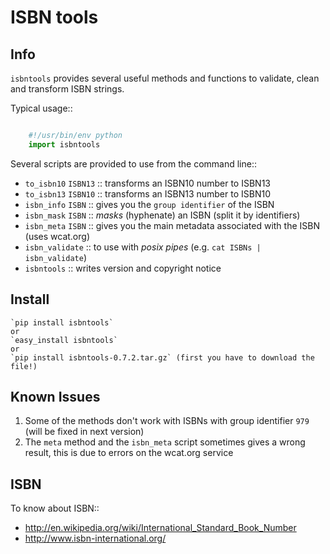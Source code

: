ISBN tools
==========

Info
----

`isbntools` provides several useful methods and functions 
to validate, clean and transform ISBN strings.

Typical usage::

```python

    #!/usr/bin/env python
    import isbntools
```

Several scripts are provided to use from the command line::

* `to_isbn10` `ISBN13` :: transforms an ISBN10 number to ISBN13
* `to_isbn13` `ISBN10` :: transforms an ISBN13 number to ISBN10
* `isbn_info` `ISBN`   :: gives you the `group identifier` of the ISBN
* `isbn_mask` `ISBN`   :: *masks* (hyphenate) an ISBN (split it by identifiers)
* `isbn_meta` `ISBN`   :: gives you the main metadata associated with the ISBN (uses wcat.org)
* `isbn_validate`      :: to use with *posix pipes* (e.g. `cat ISBNs | isbn_validate`)
* `isbntools`          :: writes version and copyright notice


Install
-------

```
`pip install isbntools`
or
`easy_install isbntools`
or
`pip install isbntools-0.7.2.tar.gz` (first you have to download the file!) 
```

Known Issues
------------

1. Some of the methods don't work with ISBNs with group identifier `979` 
   (will be fixed in next version)
2. The `meta` method and the `isbn_meta` script sometimes gives a wrong result, 
   this is due to errors on the wcat.org service


ISBN
----

To know about ISBN::

* http://en.wikipedia.org/wiki/International_Standard_Book_Number
* http://www.isbn-international.org/

